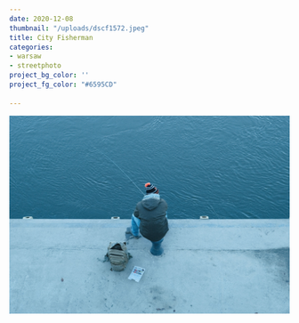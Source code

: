 ```yaml
---
date: 2020-12-08
thumbnail: "/uploads/dscf1572.jpeg"
title: City Fisherman
categories:
- warsaw
- streetphoto
project_bg_color: ''
project_fg_color: "#6595CD"

---
```

![](/uploads/dscf1572.jpeg)